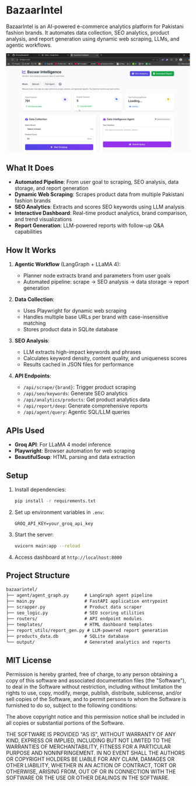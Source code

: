 # BazaarIntel

BazaarIntel is an AI-powered e-commerce analytics platform for Pakistani fashion brands. It automates data collection, SEO analytics, product analysis, and report generation using dynamic web scraping, LLMs, and agentic workflows.

![BazaarIntel Dashboard](das.png)

## What It Does

- **Automated Pipeline**: From user goal to scraping, SEO analysis, data storage, and report generation
- **Dynamic Web Scraping**: Scrapes product data from multiple Pakistani fashion brands
- **SEO Analytics**: Extracts and scores SEO keywords using LLM analysis
- **Interactive Dashboard**: Real-time product analytics, brand comparison, and trend visualizations
- **Report Generation**: LLM-powered reports with follow-up Q&A capabilities

## How It Works

1. **Agentic Workflow** (LangGraph + LLaMA 4):
   - Planner node extracts brand and parameters from user goals
   - Automated pipeline: scrape → SEO analysis → data storage → report generation

2. **Data Collection**:
   - Uses Playwright for dynamic web scraping
   - Handles multiple base URLs per brand with case-insensitive matching
   - Stores product data in SQLite database

3. **SEO Analysis**:
   - LLM extracts high-impact keywords and phrases
   - Calculates keyword density, content quality, and uniqueness scores
   - Results cached in JSON files for performance

4. **API Endpoints**:
   - `/api/scrape/{brand}`: Trigger product scraping
   - `/api/seo/keywords`: Generate SEO analytics
   - `/api/analytics/products`: Get product analytics data
   - `/api/report/deep`: Generate comprehensive reports
   - `/api/agent/query`: Agentic SQL/LLM queries

## APIs Used

- **Groq API**: For LLaMA 4 model inference
- **Playwright**: Browser automation for web scraping
- **BeautifulSoup**: HTML parsing and data extraction

## Setup

1. Install dependencies:
   ```bash
   pip install -r requirements.txt
   ```

2. Set up environment variables in `.env`:
   ```
   GROQ_API_KEY=your_groq_api_key
   ```

3. Start the server:
   ```bash
   uvicorn main:app --reload
   ```

4. Access dashboard at `http://localhost:8000`

## Project Structure

```
bazaarintel/
├── agent/agent_graph.py      # LangGraph agent pipeline
├── main.py                   # FastAPI application entrypoint
├── scrapper.py               # Product data scraper
├── seo_logic.py              # SEO scoring utilities
├── routers/                  # API endpoint modules
├── templates/                # HTML dashboard templates
├── report_utils/report_gen.py # LLM-powered report generation
├── products_data.db          # SQLite database
└── output/                   # Generated analytics and reports
```

## MIT License

Permission is hereby granted, free of charge, to any person obtaining a copy of this software and associated documentation files (the "Software"), to deal in the Software without restriction, including without limitation the rights to use, copy, modify, merge, publish, distribute, sublicense, and/or sell copies of the Software, and to permit persons to whom the Software is furnished to do so, subject to the following conditions:

The above copyright notice and this permission notice shall be included in all copies or substantial portions of the Software.

THE SOFTWARE IS PROVIDED "AS IS", WITHOUT WARRANTY OF ANY KIND, EXPRESS OR IMPLIED, INCLUDING BUT NOT LIMITED TO THE WARRANTIES OF MERCHANTABILITY, FITNESS FOR A PARTICULAR PURPOSE AND NONINFRINGEMENT. IN NO EVENT SHALL THE AUTHORS OR COPYRIGHT HOLDERS BE LIABLE FOR ANY CLAIM, DAMAGES OR OTHER LIABILITY, WHETHER IN AN ACTION OF CONTRACT, TORT OR OTHERWISE, ARISING FROM, OUT OF OR IN CONNECTION WITH THE SOFTWARE OR THE USE OR OTHER DEALINGS IN THE SOFTWARE.
